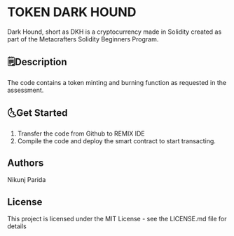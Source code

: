 <h1> TOKEN DARK HOUND </h1>
<p>Dark Hound, short as DKH is a cryptocurrency made in Solidity created as part of the Metacrafters Solidity Beginners Program.</p>

<h2> 🗒️Description </h2>
The code contains a token minting and burning function as requested in the assessment.

<h2> 🌜Get Started </h2>
<ol> 
  <li>Transfer the code from Github to REMIX IDE</li>
  <li>Compile the code and deploy the smart contract to start transacting.</li>
</ol>

<h2> Authors </h2>
Nikunj Parida

<h2> License </h2>
This project is licensed under the MIT License - see the LICENSE.md file for details
